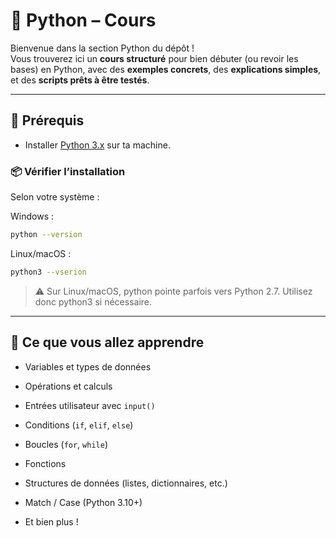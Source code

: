 # 📘 Python – Cours

Bienvenue dans la section Python du dépôt !  
Vous trouverez ici un **cours structuré** pour bien débuter (ou revoir les bases) en Python, avec des **exemples concrets**, des **explications simples**, et des **scripts prêts à être testés**.

---

## 🧰 Prérequis

- Installer [Python 3.x](https://www.python.org/downloads/) sur ta machine.

### 📦 Vérifier l’installation
Selon votre système :

Windows :
```bash
python --version
```

Linux/macOS :
```bash
python3 --vserion
```
> ⚠️ Sur Linux/macOS, python pointe parfois vers Python 2.7. Utilisez donc python3 si nécessaire.

---

## 📑 Ce que vous allez apprendre

- Variables et types de données

- Opérations et calculs

- Entrées utilisateur avec `input()`

- Conditions (`if`, `elif`, `else`)

- Boucles (`for`, `while`)

- Fonctions

- Structures de données (listes, dictionnaires, etc.)

- Match / Case (Python 3.10+)

- Et bien plus !
